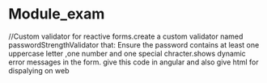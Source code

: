# Module_exam
//Custom validator for reactive forms.create a custom validator named passwordStrengthValidator that: Ensure the password contains at least one uppercase letter ,one number and one special chracter.shows dynamic error messages in the form. give this code in angular and also give html for dispalying on web
